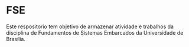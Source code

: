 # FSE

Este respositorio tem objetivo de armazenar atividade e trabalhos da disciplina de Fundamentos de Sistemas Embarcados da Universidade de Brasília.

